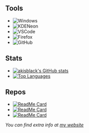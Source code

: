 ## Tools

- ![Windows](https://img.shields.io/badge/Windows-10-272727?style=for-the-badge&logo=Windows)
- ![KDENeon](https://img.shields.io/badge/KDE-Neon-272727?style=for-the-badge&logo=KDE)
- ![VSCode](https://img.shields.io/static/v1?label=VSCode&message=User&style=for-the-badge&color=272727&logo=Visual-Studio-Code)
- ![Firefox](https://www.shields.io/badge/Firefox-Nightly-272727?logo=firefox&style=for-the-badge)
- ![GitHub](https://img.shields.io/badge/GitHub-akisblack-272727?style=for-the-badge&logo=Github)

## Stats

- [![akisblack's GitHub stats](https://github-readme-stats.vercel.app/api?username=akisblack&count_private=true&show_icons=true&theme=dark)](https://github.com/akisblack/github-readme-stats)
- [![Top Languages](https://github-readme-stats.vercel.app/api/top-langs/?username=akisblack&langs_count=10&theme=dark)](https://github.com/anuraghazra/github-readme-stats)

## Repos

- [![ReadMe Card](https://github-readme-stats.vercel.app/api/pin/?username=akisblack&repo=akisblack.github.io&theme=dark)](https://github.com/akisblack/akisblack.github.io)
- [![ReadMe Card](https://github-readme-stats.vercel.app/api/pin/?username=akisblack&repo=Wii-Support-Bot&theme=dark)](https://github.com/akisblack/Wii-Support-Bot)
- [![ReadMe Card](https://github-readme-stats.vercel.app/api/pin/?username=Devnol&repo=Miini-hwkit&theme=dark)](https://github.com/Devnol/Miini-hwkit)

*You can find extra info at [my website](https://akisblack.github.io)*

